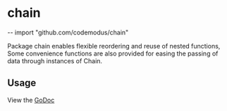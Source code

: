 # chain
--
    import "github.com/codemodus/chain"

Package chain enables flexible reordering and reuse of nested functions, Some
convenience functions are also provided for easing the passing of data through
instances of Chain.

## Usage

View the [GoDoc](http://godoc.org/github.com/codemodus/chain)
